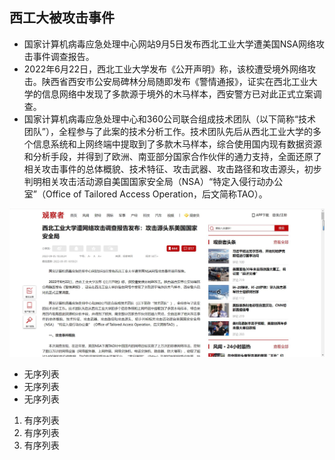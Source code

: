 ## 西工大被攻击事件



[西工大被攻击事件]: https://www.guancha.cn/politics/2022_09_05_656620.shtml?s=zwyxgtjbt



+ 国家计算机病毒应急处理中心网站9月5日发布西北工业大学遭美国NSA网络攻击事件调查报告。
+ 2022年6月22日，西北工业大学发布《公开声明》称，该校遭受境外网络攻击。陕西省西安市公安局碑林分局随即发布《警情通报》，证实在西北工业大学的信息网络中发现了多款源于境外的木马样本，西安警方已对此正式立案调查。
+ 国家计算机病毒应急处理中心和360公司联合组成技术团队（以下简称“技术团队”），全程参与了此案的技术分析工作。技术团队先后从西北工业大学的多个信息系统和上网终端中提取到了多款木马样本，综合使用国内现有数据资源和分析手段，并得到了欧洲、南亚部分国家合作伙伴的通力支持，全面还原了相关攻击事件的总体概貌、技术特征、攻击武器、攻击路径和攻击源头，初步判明相关攻击活动源自美国国家安全局（NSA）“特定入侵行动办公室”（Office of Tailored Access Operation，后文简称TAO）。

![西工大](西工大.jpg)



+ 无序列表
+ 无序列表
+ 无序列表



1. 有序列表
2. 有序列表
3. 有序列表



